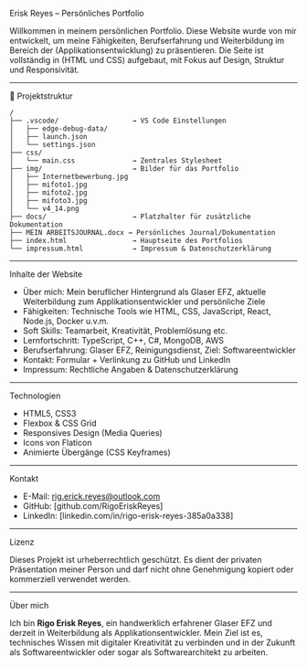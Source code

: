   Erisk Reyes – Persönliches Portfolio

Willkommen in meinem persönlichen Portfolio. Diese Website wurde von mir entwickelt, um meine Fähigkeiten, Berufserfahrung und Weiterbildung im Bereich der (Applikationsentwicklung) zu präsentieren. Die Seite ist vollständig in (HTML und CSS) aufgebaut, mit Fokus auf Design, Struktur und Responsivität.

---

 📁 Projektstruktur

```plaintext
/
├── .vscode/                  → VS Code Einstellungen
│   ├── edge-debug-data/
│   ├── launch.json
│   └── settings.json
├── css/
│   └── main.css              → Zentrales Stylesheet
├── img/                      → Bilder für das Portfolio
│   ├── Internetbewerbung.jpg
│   ├── mifoto1.jpg
│   ├── mifoto2.jpg
│   ├── mifoto3.jpg
│   └── v4_14.png
├── docs/                     → Platzhalter für zusätzliche Dokumentation
├── MEIN ARBEITSJOURNAL.docx → Persönliches Journal/Dokumentation
├── index.html                → Hauptseite des Portfolios
└── impressum.html            → Impressum & Datenschutzerklärung
```

---

  Inhalte der Website

- Über mich: Mein beruflicher Hintergrund als Glaser EFZ, aktuelle Weiterbildung zum Applikationsentwickler und persönliche Ziele
- Fähigkeiten: Technische Tools wie HTML, CSS, JavaScript, React, Node.js, Docker u.v.m.
- Soft Skills: Teamarbeit, Kreativität, Problemlösung etc.
- Lernfortschritt: TypeScript, C++, C#, MongoDB, AWS
- Berufserfahrung: Glaser EFZ, Reinigungsdienst, Ziel: Softwareentwickler
- Kontakt: Formular + Verlinkung zu GitHub und LinkedIn
- Impressum: Rechtliche Angaben & Datenschutzerklärung

---

  Technologien

- HTML5, CSS3
- Flexbox & CSS Grid
- Responsives Design (Media Queries)
- Icons von Flaticon
- Animierte Übergänge (CSS Keyframes)

---

  Kontakt

- E-Mail: rig.erick.reyes@outlook.com  
- GitHub: [github.com/RigoEriskReyes] 
- LinkedIn: [linkedin.com/in/rigo-erisk-reyes-385a0a338]

---

 Lizenz

Dieses Projekt ist urheberrechtlich geschützt. Es dient der privaten Präsentation meiner Person und darf nicht ohne Genehmigung kopiert oder kommerziell verwendet werden.

---

 Über mich

Ich bin **Rigo Erisk Reyes**, ein handwerklich erfahrener Glaser EFZ und derzeit in Weiterbildung als Applikationsentwickler. Mein Ziel ist es, technisches Wissen mit digitaler Kreativität zu verbinden und in der Zukunft als Softwareentwickler oder sogar als Softwarearchitekt zu arbeiten.
